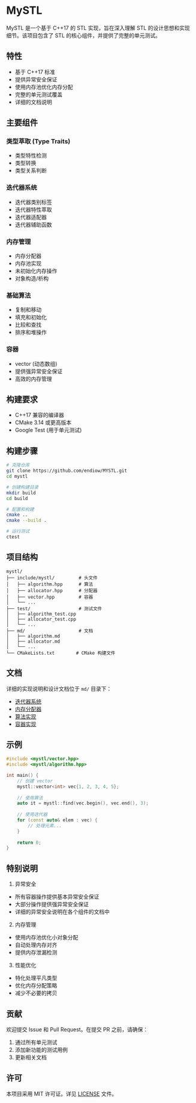 # MySTL

MySTL 是一个基于 C++17 的 STL 实现，旨在深入理解 STL 的设计思想和实现细节。该项目包含了 STL 的核心组件，并提供了完整的单元测试。



## 特性

- 基于 C++17 标准
- 提供异常安全保证
- 使用内存池优化内存分配
- 完整的单元测试覆盖
- 详细的文档说明



## 主要组件



### 类型萃取 (Type Traits)

- 类型特性检测
- 类型转换
- 类型关系判断



### 迭代器系统

- 迭代器类别标签
- 迭代器特性萃取
- 迭代器适配器
- 迭代器辅助函数



### 内存管理

- 内存分配器
- 内存池实现
- 未初始化内存操作
- 对象构造/析构



### 基础算法

- 复制和移动
- 填充和初始化
- 比较和查找
- 排序和堆操作



### 容器

- vector (动态数组)
- 提供强异常安全保证
- 高效的内存管理



## 构建要求

- C++17 兼容的编译器
- CMake 3.14 或更高版本
- Google Test (用于单元测试)



## 构建步骤

```bash
# 克隆仓库
git clone https://github.com/endiow/MYSTL.git
cd mystl

# 创建构建目录
mkdir build
cd build

# 配置和构建
cmake ..
cmake --build .

# 运行测试
ctest
```



## 项目结构

```
mystl/
├── include/mystl/         # 头文件
│   ├── algorithm.hpp      # 算法
│   ├── allocator.hpp      # 分配器
│   ├── vector.hpp         # 容器
│   └── ...
├── test/                  # 测试文件
│   ├── algorithm_test.cpp
│   ├── allocator_test.cpp
│   └── ...
├── md/                    # 文档
│   ├── algorithm.md
│   ├── allocator.md
│   └── ...
└── CMakeLists.txt        # CMake 构建文件
```



## 文档

详细的实现说明和设计文档位于 `md/` 目录下：
- [迭代器系统](md/iterator.md)
- [内存分配器](md/allocator.md)
- [算法实现](md/algorithm.md)
- [容器实现](md/vector.md)



## 示例

```cpp
#include <mystl/vector.hpp>
#include <mystl/algorithm.hpp>

int main() {
    // 创建 vector
    mystl::vector<int> vec{1, 2, 3, 4, 5};
    
    // 使用算法
    auto it = mystl::find(vec.begin(), vec.end(), 3);
    
    // 使用迭代器
    for (const auto& elem : vec) {
        // 处理元素...
    }
    
    return 0;
}
```



## 特别说明

1. 异常安全
- 所有容器操作提供基本异常安全保证
- 大部分操作提供强异常安全保证
- 详细的异常安全说明在各个组件的文档中

2. 内存管理
- 使用内存池优化小对象分配
- 自动处理内存对齐
- 提供内存泄漏检测

3. 性能优化
- 特化处理平凡类型
- 优化内存分配策略
- 减少不必要的拷贝



## 贡献

欢迎提交 Issue 和 Pull Request。在提交 PR 之前，请确保：
1. 通过所有单元测试
2. 添加新功能的测试用例
3. 更新相关文档



## 许可

本项目采用 MIT 许可证。详见 [LICENSE](LICENSE) 文件。 